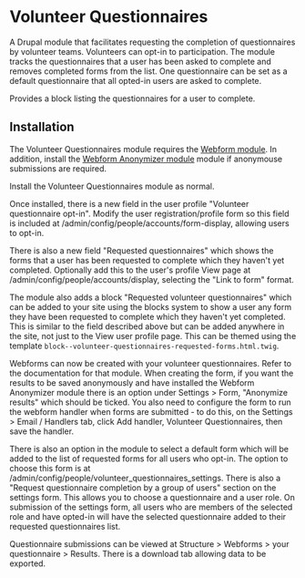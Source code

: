 # Volunteer Questionnaires

A Drupal module that facilitates requesting the completion of questionnaires by volunteer teams.
Volunteers can opt-in to participation. The module tracks the questionnaires that a user has been
asked to complete and removes completed forms from the list. One questionnaire can be set as a
default questionnaire that all opted-in users are asked to complete.

Provides a block listing the questionnaires for a user to complete.

## Installation

The Volunteer Questionnaires module requires the [Webform module](https://www.drupal.org/project/webform). In addition, install the [Webform Anonymizer module](https://www.drupal.org/project/webform_anonymizer) module if anonymouse submissions are required.

Install the Volunteer Questionnaires module as normal.

Once installed, there is a new field in the user profile "Volunteer questionnaire opt-in". Modify
the user registration/profile form so this field is included at /admin/config/people/accounts/form-display,
allowing users to opt-in.

There is also a new field "Requested questionnaires" which shows the forms that a user has been
requested to complete which they haven't yet completed. Optionally add this to the user's profile
View page at /admin/config/people/accounts/display, selecting the "Link to form" format.

The module also adds a block "Requested volunteer questionnaires" which can be added to your site
using the blocks system to show a user any form they have been requested to complete which they
haven't yet completed. This is similar to the field described above but can be added anywhere in
the site, not just to the View user profile page. This can be themed using the template
`block--volunteer-questionnaires-requested-forms.html.twig`.

Webforms can now be created with your volunteer questionnaires. Refer to the documentation for that
module. When creating the form, if you want the results to be saved anonymously and have installed
the Webform Anonymizer module there is an option under Settings > Form, "Anonymize results" which
should be ticked. You also need to configure the form to run the webform handler when forms are
submitted - to do this, on the Settings > Email / Handlers tab, click Add handler, Volunteer
Questionnaires, then save the handler.

There is also an option in the module to select a default form which will be added to the list of
requested forms for all users who opt-in. The option to choose this form is at
/admin/config/people/volunteer_questionnaires_settings. There is also a "Request questionnaire
completion by a group of users" section on the settings form. This allows you to choose a
questionnaire and a user role. On submission of the settings form, all users who are members of the
selected role and have opted-in will have the selected questionnaire added to their requested
questionnaires list.

Questionnaire submissions can be viewed at Structure > Webforms > your questionnaire > Results.
There is a download tab allowing data to be exported.



